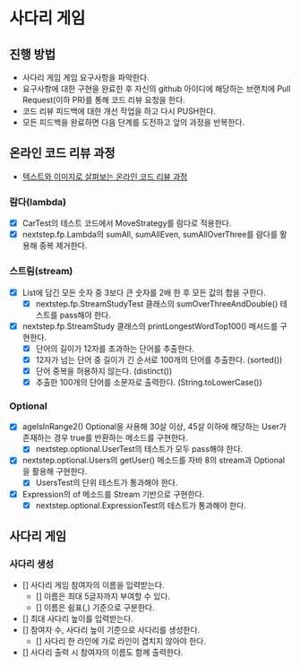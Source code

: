 # 사다리 게임
## 진행 방법
* 사다리 게임 게임 요구사항을 파악한다.
* 요구사항에 대한 구현을 완료한 후 자신의 github 아이디에 해당하는 브랜치에 Pull Request(이하 PR)를 통해 코드 리뷰 요청을 한다.
* 코드 리뷰 피드백에 대한 개선 작업을 하고 다시 PUSH한다.
* 모든 피드백을 완료하면 다음 단계를 도전하고 앞의 과정을 반복한다.

## 온라인 코드 리뷰 과정
* [텍스트와 이미지로 살펴보는 온라인 코드 리뷰 과정](https://github.com/nextstep-step/nextstep-docs/tree/master/codereview)

### 람다(lambda)
- [X] CarTest의 테스트 코드에서 MoveStrategy를 람다로 적용한다.
- [X] nextstep.fp.Lambda의 sumAll, sumAllEven, sumAllOverThree를 람다를 활용해 중복 제거한다.

### 스트림(stream)
- [X] List에 담긴 모든 숫자 중 3보다 큰 숫자를 2배 한 후 모든 값의 합을 구한다.
    - [X] nextstep.fp.StreamStudyTest 클래스의 sumOverThreeAndDouble() 테스트를 pass해야 한다.
- [X] nextstep.fp.StreamStudy 클래스의 printLongestWordTop100() 메서드를 구현한다.
    - [X] 단어의 길이가 12자를 초과하는 단어를 추출한다.
    - [X] 12자가 넘는 단어 중 길이가 긴 순서로 100개의 단어를 추출한다. (sorted())
    - [X] 단어 중복을 허용하지 않는다. (distinct())
    - [X] 추출한 100개의 단어를 소문자로 출력한다. (String.toLowerCase())

### Optional
- [X] ageIsInRange2() Optional을 사용해 30살 이상, 45살 이하에 해당하는 User가 존재하는 경우 true를 반환하는 메소드를 구현한다.
    - [X] nextstep.optional.UserTest의 테스트가 모두 pass해야 한다.
- [X] nextstep.optional.Users의 getUser() 메소드를 자바 8의 stream과 Optional을 활용해 구현한다.
    - [X] UsersTest의 단위 테스트가 통과해야 한다.
- [X] Expression의 of 메소드를 Stream 기반으로 구현한다.
    - [X] nextstep.optional.ExpressionTest의 테스트가 통과해야 한다.

## 사다리 게임

### 사다리 생성
- [] 사다리 게임 참여자의 이름을 입력받는다.
  - [] 이름은 최대 5글자까지 부여할 수 있다.
  - [] 이름은 쉼표(,) 기준으로 구분한다.
- [] 최대 사다리 높이를 입력받는다.
- [] 참여자 수, 사다리 높이 기준으로 사다리를 생성한다.
  - [] 사다리 한 라인에 가로 라인이 겹치지 않아야 한다.
- [] 사다리 출력 시 참여자의 이름도 함께 출력한다.